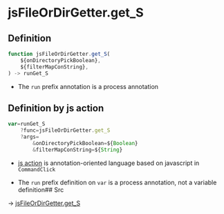 # jsFileOrDirGetter.get_S

## Definition

```js.js
function jsFileOrDirGetter.get_S(
	${onDirectoryPickBoolean},
	${filterMapConString},
) -> runGet_S
```

- The `run` prefix annotation is a process annotation
## Definition by js action

```js.js
var=runGet_S
	?func=jsFileOrDirGetter.get_S
	?args=
		&onDirectoryPickBoolean=${Boolean}
		&filterMapConString=${String}
```

- [js action](#) is annotation-oriented language based on javascript in `CommandClick`

- The `run` prefix definition on `var` is a process annotation, not a variable definition## Src

-> [jsFileOrDirGetter.get_S](https://github.com/puutaro/CommandClick/blob/master/app/src/main/java/com/puutaro/commandclick/fragment_lib/terminal_fragment/js_interface/toolbar/JsFileOrDirGetter.kt#L31)


